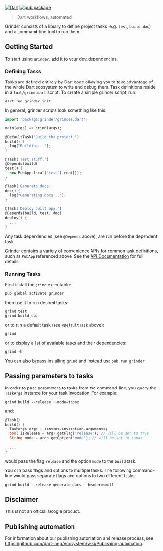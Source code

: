 [![Dart](https://github.com/google/grinder.dart/actions/workflows/dart.yml/badge.svg)](https://github.com/google/grinder.dart/actions/workflows/dart.yml)
[![pub package](https://img.shields.io/pub/v/grinder.svg)](https://pub.dev/packages/grinder)

> Dart workflows, automated.

Grinder consists of a library to define project tasks (e.g. `test`, `build`,
`doc`) and a command-line tool to run them.

## Getting Started

To start using `grinder`, add it to your
[dev_dependencies](https://www.dartlang.org/tools/pub/dependencies.html#dev-dependencies).

### Defining Tasks

Tasks are defined entirely by Dart code allowing you to take advantage of
the whole Dart ecosystem to write and debug them.  Task definitions reside
in a `tool/grind.dart` script. To create a simple grinder script, run:

    dart run grinder:init

In general, grinder scripts look something like this:

```dart
import 'package:grinder/grinder.dart';

main(args) => grind(args);

@DefaultTask('Build the project.')
build() {
  log("Building...");
}

@Task('Test stuff.')
@Depends(build)
test() {
  new PubApp.local('test').run([]);
}

@Task('Generate docs.')
doc() {
  log("Generating docs...");
}

@Task('Deploy built app.')
@Depends(build, test, doc)
deploy() {
  ...
}
```

Any task dependencies (see `@Depends` above), are run before the dependent task.

Grinder contains a variety of convenience APIs for common task definitions, such
as `PubApp` referenced above.  See the
[API Documentation](https://pub.dev/documentation/grinder/latest/) for
full details.

### Running Tasks

First install the `grind` executable:

    pub global activate grinder

then use it to run desired tasks:

    grind test
    grind build doc

or to run a default task (see `@DefaultTask` above):

    grind

or to display a list of available tasks and their dependencies:

    grind -h

You can also bypass installing `grind` and instead use `pub run grinder`.

## Passing parameters to tasks

In order to pass parameters to tasks from the command-line, you query the
`TaskArgs` instance for your task invocation. For example:

`grind build --release --mode=topaz`

and:

```dart
@Task()
build() {
  TaskArgs args = context.invocation.arguments;
  bool isRelease = args.getFlag('release'); // will be set to true
  String mode = args.getOption('mode'); // will be set to topaz
  
  ...
}
```

would pass the flag `release` and the option `mode` to the `build` task.

You can pass flags and options to multiple tasks. The following command-line
would pass separate flags and options to two different tasks:

`grind build --release generate-docs --header=small`

## Disclaimer

This is not an official Google product.

## Publishing automation

For information about our publishing automation and release process, see
https://github.com/dart-lang/ecosystem/wiki/Publishing-automation.
